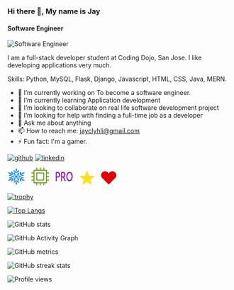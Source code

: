 ### Hi there 👋, My name is Jay
#### Software Engineer
![Software Engineer](https://arturssmirnovs.github.io/github-profile-readme-generator/images/banner.png)

I am a full-stack developer student at Coding Dojo, San Jose. I like developing applications very much.  

Skills: Python, MySQL, Flask, Django, Javascript, HTML, CSS, Java, MERN.

- 🔭 I’m currently working on To become a software engineer. 
- 🌱 I’m currently learning Application development 
- 👯 I’m looking to collaborate on real life software development project 
- 🤔 I’m looking for help with finding a full-time job as a developer 
- 💬 Ask me about anything 
- 📫 How to reach me: jayclyhli@gmail.com 
- ⚡ Fun fact: I'm a gamer.  


[<img src='https://cdn.jsdelivr.net/npm/simple-icons@3.0.1/icons/github.svg' alt='github' height='40'>](https://github.com/Jay-clyh-Lee)  [<img src='https://cdn.jsdelivr.net/npm/simple-icons@3.0.1/icons/linkedin.svg' alt='linkedin' height='40'>](https://www.linkedin.com/in/https://www.linkedin.com/in/yuntian-yang-b59606b7//)  

<a href='https://archiveprogram.github.com/'><img src='https://raw.githubusercontent.com/acervenky/animated-github-badges/master/assets/acbadge.gif' width='40' height='40'></a> <a href='https://docs.github.com/en/developers'><img src='https://raw.githubusercontent.com/acervenky/animated-github-badges/master/assets/devbadge.gif' width='40' height='40'></a> <a href='https://github.com/pricing'><img src='https://raw.githubusercontent.com/acervenky/animated-github-badges/master/assets/pro.gif' width='40' height='40'></a> <a href='https://stars.github.com/'><img src='https://raw.githubusercontent.com/acervenky/animated-github-badges/master/assets/starbadge.gif' width='35' height='35'></a> <a href='https://docs.github.com/en/github/supporting-the-open-source-community-with-github-sponsors'><img src='https://raw.githubusercontent.com/acervenky/animated-github-badges/master/assets/sponsorbadge.gif' width='35' height='35'></a> 

[![trophy](https://github-profile-trophy.vercel.app/?username=Jay-clyh-Lee)](https://github.com/ryo-ma/github-profile-trophy)

[![Top Langs](https://github-readme-stats.vercel.app/api/top-langs/?username=Jay-clyh-Lee)](https://github.com/anuraghazra/github-readme-stats)

![GitHub stats](https://github-readme-stats.vercel.app/api?username=Jay-clyh-Lee&show_icons=true&count_private=true)  

![GitHub Activity Graph](https://activity-graph.herokuapp.com/graph?username=Jay-clyh-Lee)  

![GitHub metrics](https://metrics.lecoq.io/Jay-clyh-Lee)  

![GitHub streak stats](https://github-readme-streak-stats.herokuapp.com/?user=Jay-clyh-Lee)  

![Profile views](https://gpvc.arturio.dev/Jay-clyh-Lee)  
